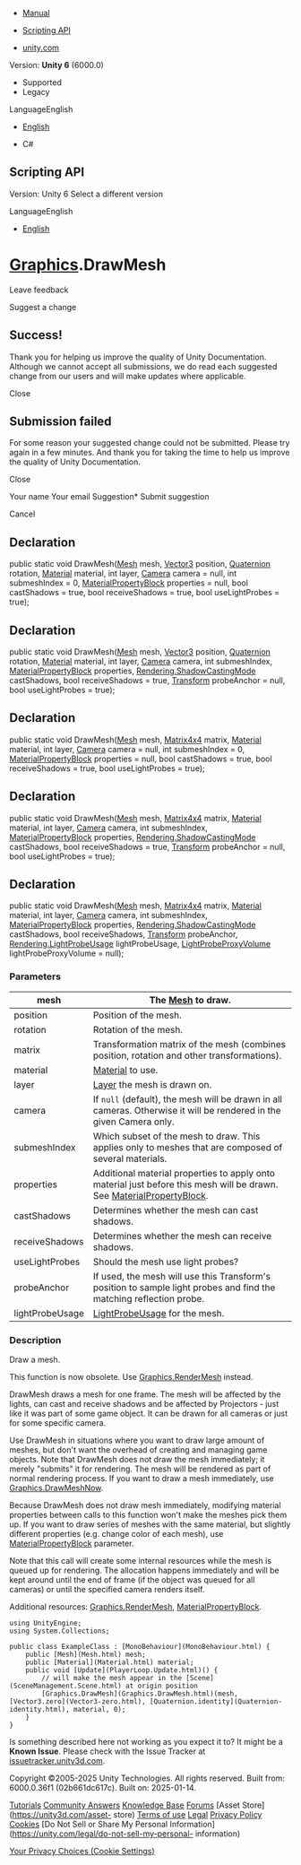 [ ]()

  * [Manual](../Manual/index.html)
  * [Scripting API](../ScriptReference/index.html)

  * [unity.com](https://unity.com/)

Version: **Unity 6** (6000.0)

  * Supported
  * Legacy

LanguageEnglish

  * [English]()

  * C#

[ ](https://docs.unity3d.com)

## Scripting API

Version: Unity 6 Select a different version

LanguageEnglish

  * [English]()

#  [Graphics](Graphics.html).DrawMesh

Leave feedback

Suggest a change

## Success!

Thank you for helping us improve the quality of Unity Documentation. Although
we cannot accept all submissions, we do read each suggested change from our
users and will make updates where applicable.

Close

## Submission failed

For some reason your suggested change could not be submitted. Please <a>try
again</a> in a few minutes. And thank you for taking the time to help us
improve the quality of Unity Documentation.

Close

Your name Your email Suggestion* Submit suggestion

Cancel

[ ]()

## Declaration

public static void DrawMesh([Mesh](Mesh.html) mesh, [Vector3](Vector3.html)
position, [Quaternion](Quaternion.html) rotation, [Material](Material.html)
material, int layer, [Camera](Camera.html) camera = null, int submeshIndex =
0, [MaterialPropertyBlock](MaterialPropertyBlock.html) properties = null, bool
castShadows = true, bool receiveShadows = true, bool useLightProbes = true);

## Declaration

public static void DrawMesh([Mesh](Mesh.html) mesh, [Vector3](Vector3.html)
position, [Quaternion](Quaternion.html) rotation, [Material](Material.html)
material, int layer, [Camera](Camera.html) camera, int submeshIndex,
[MaterialPropertyBlock](MaterialPropertyBlock.html) properties,
[Rendering.ShadowCastingMode](Rendering.ShadowCastingMode.html) castShadows,
bool receiveShadows = true, [Transform](Transform.html) probeAnchor = null,
bool useLightProbes = true);

## Declaration

public static void DrawMesh([Mesh](Mesh.html) mesh,
[Matrix4x4](Matrix4x4.html) matrix, [Material](Material.html) material, int
layer, [Camera](Camera.html) camera = null, int submeshIndex = 0,
[MaterialPropertyBlock](MaterialPropertyBlock.html) properties = null, bool
castShadows = true, bool receiveShadows = true, bool useLightProbes = true);

## Declaration

public static void DrawMesh([Mesh](Mesh.html) mesh,
[Matrix4x4](Matrix4x4.html) matrix, [Material](Material.html) material, int
layer, [Camera](Camera.html) camera, int submeshIndex,
[MaterialPropertyBlock](MaterialPropertyBlock.html) properties,
[Rendering.ShadowCastingMode](Rendering.ShadowCastingMode.html) castShadows,
bool receiveShadows = true, [Transform](Transform.html) probeAnchor = null,
bool useLightProbes = true);

## Declaration

public static void DrawMesh([Mesh](Mesh.html) mesh,
[Matrix4x4](Matrix4x4.html) matrix, [Material](Material.html) material, int
layer, [Camera](Camera.html) camera, int submeshIndex,
[MaterialPropertyBlock](MaterialPropertyBlock.html) properties,
[Rendering.ShadowCastingMode](Rendering.ShadowCastingMode.html) castShadows,
bool receiveShadows, [Transform](Transform.html) probeAnchor,
[Rendering.LightProbeUsage](Rendering.LightProbeUsage.html) lightProbeUsage,
[LightProbeProxyVolume](LightProbeProxyVolume.html) lightProbeProxyVolume =
null);

### Parameters

mesh | The [Mesh](Mesh.html) to draw.  
---|---  
position | Position of the mesh.  
rotation | Rotation of the mesh.  
matrix | Transformation matrix of the mesh (combines position, rotation and other transformations).  
material |  [Material](Material.html) to use.  
layer |  [Layer](../Manual/Layers.html) the mesh is drawn on.  
camera | If `null` (default), the mesh will be drawn in all cameras. Otherwise it will be rendered in the given Camera only.  
submeshIndex | Which subset of the mesh to draw. This applies only to meshes that are composed of several materials.  
properties | Additional material properties to apply onto material just before this mesh will be drawn. See [MaterialPropertyBlock](MaterialPropertyBlock.html).  
castShadows | Determines whether the mesh can cast shadows.  
receiveShadows | Determines whether the mesh can receive shadows.  
useLightProbes | Should the mesh use light probes?  
probeAnchor | If used, the mesh will use this Transform's position to sample light probes and find the matching reflection probe.  
lightProbeUsage |  [LightProbeUsage](Rendering.LightProbeUsage.html) for the mesh.  
  
### Description

Draw a mesh.

This function is now obsolete. Use
[Graphics.RenderMesh](Graphics.RenderMesh.html) instead.  
  
DrawMesh draws a mesh for one frame. The mesh will be affected by the lights,
can cast and receive shadows and be affected by Projectors - just like it was
part of some game object. It can be drawn for all cameras or just for some
specific camera.  
  
Use DrawMesh in situations where you want to draw large amount of meshes, but
don't want the overhead of creating and managing game objects. Note that
DrawMesh does not draw the mesh immediately; it merely "submits" it for
rendering. The mesh will be rendered as part of normal rendering process. If
you want to draw a mesh immediately, use
[Graphics.DrawMeshNow](Graphics.DrawMeshNow.html).  
  
Because DrawMesh does not draw mesh immediately, modifying material properties
between calls to this function won't make the meshes pick them up. If you want
to draw series of meshes with the same material, but slightly different
properties (e.g. change color of each mesh), use
[MaterialPropertyBlock](MaterialPropertyBlock.html) parameter.  
  
Note that this call will create some internal resources while the mesh is
queued up for rendering. The allocation happens immediately and will be kept
around until the end of frame (if the object was queued for all cameras) or
until the specified camera renders itself.  
  
Additional resources: [Graphics.RenderMesh](Graphics.RenderMesh.html),
[MaterialPropertyBlock](MaterialPropertyBlock.html).

    
    
    using UnityEngine;
    using System.Collections;  
      
    public class ExampleClass : [MonoBehaviour](MonoBehaviour.html) {
        public [Mesh](Mesh.html) mesh;
        public [Material](Material.html) material;
        public void [Update](PlayerLoop.Update.html)() {
            // will make the mesh appear in the [Scene](SceneManagement.Scene.html) at origin position
            [Graphics.DrawMesh](Graphics.DrawMesh.html)(mesh, [Vector3.zero](Vector3-zero.html), [Quaternion.identity](Quaternion-identity.html), material, 0);
        }
    }
    

Is something described here not working as you expect it to? It might be a
**Known Issue**. Please check with the Issue Tracker at
[issuetracker.unity3d.com](https://issuetracker.unity3d.com).

Copyright ©2005-2025 Unity Technologies. All rights reserved. Built from:
6000.0.36f1 (02b661dc617c). Built on: 2025-01-14.

[Tutorials](https://unity3d.com/learn) [Community
Answers](https://answers.unity3d.com) [Knowledge
Base](https://support.unity3d.com/hc/en-us)
[Forums](https://forum.unity3d.com) [Asset Store](https://unity3d.com/asset-
store) [Terms of use](https://docs.unity3d.com/Manual/TermsOfUse.html)
[Legal](https://unity.com/legal) [Privacy
Policy](https://unity.com/legal/privacy-policy)
[Cookies](https://unity.com/legal/cookie-policy) [Do Not Sell or Share My
Personal Information](https://unity.com/legal/do-not-sell-my-personal-
information)

[Your Privacy Choices (Cookie Settings)](javascript:void\(0\);)

